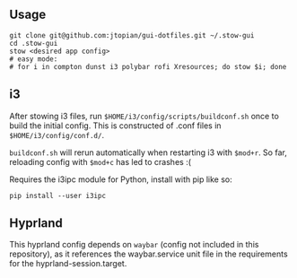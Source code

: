 ## Usage

    git clone git@github.com:jtopian/gui-dotfiles.git ~/.stow-gui
    cd .stow-gui
    stow <desired app config>
    # easy mode:
    # for i in compton dunst i3 polybar rofi Xresources; do stow $i; done

## i3

After stowing i3 files, run `$HOME/i3/config/scripts/buildconf.sh` once to
build the initial config. This is constructed of .conf files in `$HOME/i3/config/conf.d/`.

`buildconf.sh` will rerun automatically when restarting i3
with `$mod+r`. So far, reloading config with `$mod+c` has led to crashes :(

Requires the i3ipc module for Python, install with pip like so:

    pip install --user i3ipc

## Hyprland

This hyprland config depends on `waybar` (config not included in this repository), as it references the waybar.service unit file in the requirements for the hyprland-session.target.
